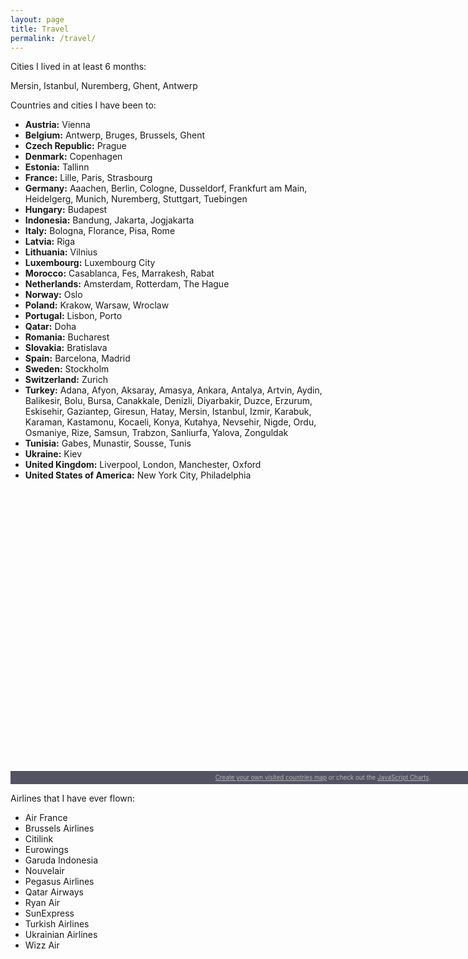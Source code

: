 ```yaml
---
layout: page
title: Travel
permalink: /travel/
---
```

Cities I lived in at least 6 months:

Mersin, Istanbul, Nuremberg, Ghent, Antwerp

Countries and cities I have been to:

- **Austria:** Vienna
- **Belgium:** Antwerp, Bruges, Brussels, Ghent
- **Czech Republic:** Prague
- **Denmark:** Copenhagen
- **Estonia:** Tallinn
- **France:** Lille, Paris, Strasbourg
- **Germany:** Aaachen, Berlin, Cologne, Dusseldorf, Frankfurt am Main, Heidelgerg, Munich, Nuremberg, Stuttgart, Tuebingen
- **Hungary:** Budapest
- **Indonesia:** Bandung, Jakarta, Jogjakarta 
- **Italy:** Bologna, Florance, Pisa, Rome
- **Latvia:** Riga
- **Lithuania:** Vilnius
- **Luxembourg:** Luxembourg City
- **Morocco:** Casablanca, Fes, Marrakesh, Rabat
- **Netherlands:** Amsterdam, Rotterdam, The Hague
- **Norway:** Oslo
- **Poland:** Krakow, Warsaw, Wroclaw
- **Portugal:** Lisbon, Porto
- **Qatar:** Doha
- **Romania:** Bucharest
- **Slovakia:** Bratislava
- **Spain:** Barcelona, Madrid
- **Sweden:** Stockholm
- **Switzerland:** Zurich
- **Turkey:** Adana, Afyon, Aksaray, Amasya, Ankara, Antalya, Artvin, Aydin, Balikesir, Bolu, Bursa, Canakkale, Denizli, Diyarbakir, Duzce, Erzurum, Eskisehir, Gaziantep, Giresun, Hatay, Mersin, Istanbul, Izmir, Karabuk, Karaman, Kastamonu, Kocaeli, Konya, Kutahya, Nevsehir, Nigde, Ordu, Osmaniye, Rize, Samsun, Trabzon, Sanliurfa, Yalova, Zonguldak
- **Tunisia:** Gabes, Munastir, Sousse, Tunis
- **Ukraine:** Kiev
- **United Kingdom:** Liverpool, London, Manchester, Oxford
- **United States of America:** New York City, Philadelphia

<script src="https://www.amcharts.com/lib/3/ammap.js" type="text/javascript"></script>
<script src="https://www.amcharts.com/lib/3/maps/js/worldHigh.js" type="text/javascript"></script>
<script src="https://www.amcharts.com/lib/3/themes/dark.js" type="text/javascript"></script>
<div id="mapdiv" style="width: 1000px; height: 450px;"></div>
<div style="width: 1000px; font-size: 70%; padding: 5px 0; text-align: center; background-color: #535364; margin-top: 1px; color: #B4B4B7;"><a href="https://www.amcharts.com/visited_countries/" style="color: #B4B4B7;">Create your own visited countries map</a> or check out the <a href="https://www.amcharts.com/" style="color: #B4B4B7;">JavaScript Charts</a>.</div>
<script type="text/javascript">
var map = AmCharts.makeChart("mapdiv",{
type: "map",
theme: "dark",
projection: "mercator",
panEventsEnabled : true,
backgroundColor : "#535364",
backgroundAlpha : 1,
zoomControl: {
zoomControlEnabled : true
},
dataProvider : {
map : "worldHigh",
getAreasFromMap : true,
areas :
[
	{
		"id": "AT",
		"showAsSelected": true
	},
	{
		"id": "BE",
		"showAsSelected": true
	},
	{
		"id": "CZ",
		"showAsSelected": true
	},
	{
		"id": "DK",
		"showAsSelected": true
	},
	{
		"id": "EE",
		"showAsSelected": true
	},
	{
		"id": "FR",
		"showAsSelected": true
	},
	{
		"id": "DE",
		"showAsSelected": true
	},
	{
		"id": "HU",
		"showAsSelected": true
	},
	{
		"id": "IT",
		"showAsSelected": true
	},
	{
		"id": "LU",
		"showAsSelected": true
	},
	{
		"id": "NL",
		"showAsSelected": true
	},
	{
		"id": "NO",
		"showAsSelected": true
	},
	{
		"id": "PL",
		"showAsSelected": true
	},
	{
		"id": "PT",
		"showAsSelected": true
	},
	{
		"id": "RO",
		"showAsSelected": true
	},
	{
		"id": "SK",
		"showAsSelected": true
	},
	{
		"id": "ES",
		"showAsSelected": true
	},
	{
		"id": "SE",
		"showAsSelected": true
	},
	{
		"id": "CH",
		"showAsSelected": true
	},
	{
		"id": "TR",
		"showAsSelected": true
	},
	{
		"id": "UA",
		"showAsSelected": true
	},
	{
		"id": "GB",
		"showAsSelected": true
	},
	{
		"id": "VA",
		"showAsSelected": true
	},
	{
		"id": "US",
		"showAsSelected": true
	},
	{
		"id": "MA",
		"showAsSelected": true
	},
	{
		"id": "TN",
		"showAsSelected": true
	},
	{
		"id": "ID",
		"showAsSelected": true
	},
	{
		"id": "QA",
		"showAsSelected": true
	}
]
},
areasSettings : {
autoZoom : true,
color : "#B4B4B7",
colorSolid : "#84ADE9",
selectedColor : "#84ADE9",
outlineColor : "#666666",
rollOverColor : "#9EC2F7",
rollOverOutlineColor : "#000000"
}
});
</script>

Airlines that I have ever flown:

- Air France
- Brussels Airlines
- Citilink
- Eurowings
- Garuda Indonesia
- Nouvelair
- Pegasus Airlines
- Qatar Airways
- Ryan Air
- SunExpress
- Turkish Airlines
- Ukrainian Airlines
- Wizz Air






